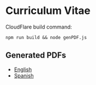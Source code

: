# Curriculum Vitae

CloudFlare build command:

```shell
npm run build && node genPDF.js
```

## Generated PDFs

* [English](https://www.luismarroquin.com/cv-en.pdf)
* [Spanish](https://www.luismarroquin.com/cv-es.pdf)
